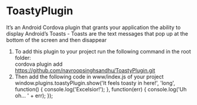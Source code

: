 # ToastyPlugin
It’s an Android Cordova plugin that grants your application the ability to display Android’s Toasts - Toasts are the text messages that pop up at the bottom of the screen and then disappear

1. To add this plugin to your project run the following command in the root folder:                                                           
    cordova plugin add https://github.com/navroopsinghsandhu/ToastyPlugin.git                                                                         
2. Then add the following code in www/index.js of your project                                                                                                    
    window.plugins.toastyPlugin.show('It feels toasty in here!', 'long', function() {
          console.log('Excelsior!');
        }, function(err) {
          console.log('Uh oh... ' + err);
        });
